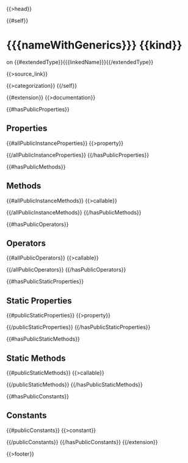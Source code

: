 {{>head}}

{{#self}}
# {{{nameWithGenerics}}} {{kind}}
on {{#extendedType}}{{{linkedName}}}{{/extendedType}}

{{>source_link}}

{{>categorization}}
{{/self}}

{{#extension}}
{{>documentation}}

{{#hasPublicProperties}}
## Properties

{{#allPublicInstanceProperties}}
{{>property}}

{{/allPublicInstanceProperties}}
{{/hasPublicProperties}}

{{#hasPublicMethods}}
## Methods

{{#allPublicInstanceMethods}}
{{>callable}}

{{/allPublicInstanceMethods}}
{{/hasPublicMethods}}

{{#hasPublicOperators}}
## Operators

{{#allPublicOperators}}
{{>callable}}

{{/allPublicOperators}}
{{/hasPublicOperators}}

{{#hasPublicStaticProperties}}
## Static Properties

{{#publicStaticProperties}}
{{>property}}

{{/publicStaticProperties}}
{{/hasPublicStaticProperties}}

{{#hasPublicStaticMethods}}
## Static Methods

{{#publicStaticMethods}}
{{>callable}}

{{/publicStaticMethods}}
{{/hasPublicStaticMethods}}

{{#hasPublicConstants}}
## Constants

{{#publicConstants}}
{{>constant}}

{{/publicConstants}}
{{/hasPublicConstants}}
{{/extension}}

{{>footer}}
